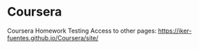 # Coursera
Coursera Homework Testing
Access to other pages: https://iker-fuentes.github.io/Coursera/site/

